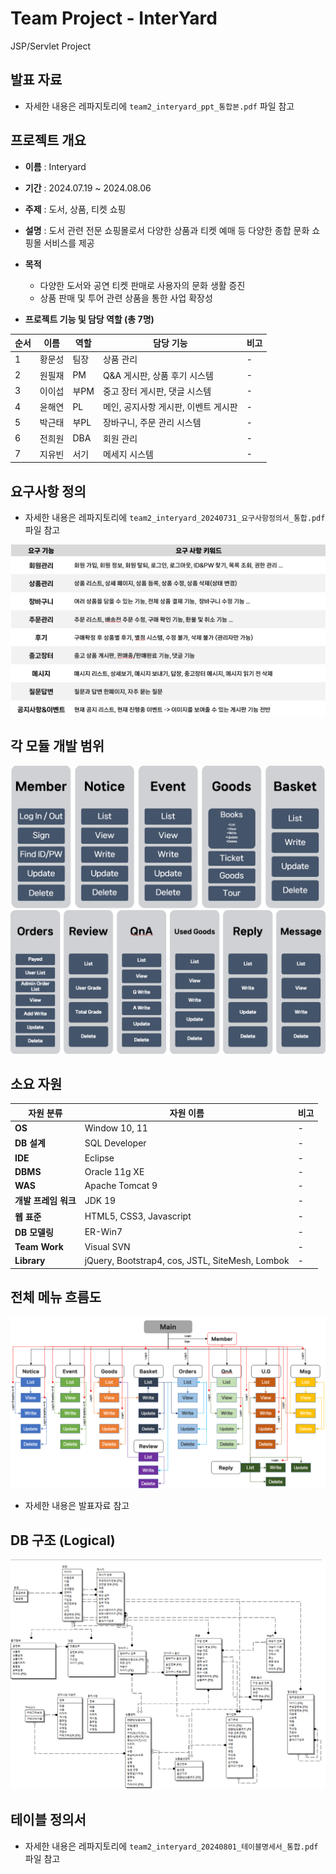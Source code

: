 # Team Project - InterYard
JSP/Servlet Project

## 발표 자료
- 자세한 내용은 레파지토리에 `team2_interyard_ppt_통합본.pdf` 파일 참고

## 프로젝트 개요
* **이름** : Interyard
* **기간** : 2024.07.19 ~ 2024.08.06
* **주제** : 도서, 상품, 티켓 쇼핑
* **설명** : 도서 관련 전문 쇼핑몰로서 다양한 상품과 티켓 예매 등 다양한 종합 문화 쇼핑몰 서비스를 제공
* **목적**
    - 다양한 도서와 공연 티켓 판매로 사용자의 문화 생활 증진
    - 상품 판매 및 투어 관련 상품을 통한 사업 확장성

* **프로젝트 기능 및 담당 역할 (총 7명)**

|**순서**|**이름**|**역할**|**담당 기능**|**비고**|
|---|---|---|---|---|
|1|황문성|팀장|상품 관리|-|
|2|원필재|PM|Q&A 게시판, 상품 후기 시스템|-|
|3|이이섭|부PM|중고 장터 게시판, 댓글 시스템|-|
|4|윤해연|PL|메인, 공지사항 게시판, 이벤트 게시판|-|
|5|박근태|부PL|장바구니, 주문 관리 시스템|-|
|6|전희원|DBA|회원 관리|-|
|7|지유빈|서기|메세지 시스템|-|

## 요구사항 정의
- 자세한 내용은 레파지토리에 `team2_interyard_20240731_요구사항정의서_통합.pdf` 파일 참고

![interyard-rs](/upload/interyard-rs.png)


## 각 모듈 개발 범위
![devScope1](/upload/interyard-devScope1.png)
![devScope1](/upload/interyard-devScope2.png)

## 소요 자원

|자원 분류|자원 이름|비고|
|---|---|---|
|**OS**|Window 10, 11|-|
|**DB 설계**|SQL Developer|-|
|**IDE**|Eclipse|-|
|**DBMS**|Oracle 11g XE|-|
|**WAS**|Apache Tomcat 9|-|
|**개발 프레임 워크**|JDK 19|-|
|**웹 표준** | HTML5, CSS3, Javascript | - |
|**DB 모델링**|ER-Win7|-|
|**Team Work**|Visual SVN|-|
|**Library**|jQuery, Bootstrap4, cos, JSTL, SiteMesh, Lombok|-|

## 전체 메뉴 흐름도
![uf-member](/upload/interyard-userFlow.png)

- 자세한 내용은 발표자료 참고

## DB 구조 (Logical)
![DB-Logical](/upload/interyard-dbLogical.png)

## 테이블 정의서
- 자세한 내용은 레파지토리에 `team2_interyard_20240801_테이블명세서_통합.pdf` 파일 참고